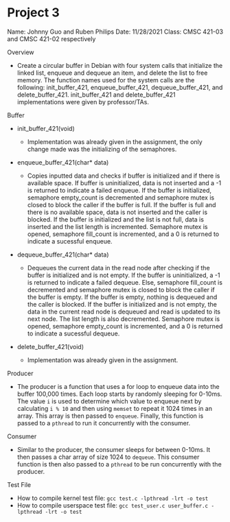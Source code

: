 Project 3
=========
Name: Johnny Guo and Ruben Philips
Date: 11/28/2021
Class: CMSC 421-03 and CMSC 421-02 respectively

Overview
  * Create a circular buffer in Debian with four system calls that initialize the linked list, enqueue and dequeue an item, and delete the list to free memory. The function names used for the system calls are the following: init_buffer_421, enqueue_buffer_421, dequeue_buffer_421, and delete_buffer_421. init_buffer_421 and delete_buffer_421 implementations were given by professor/TAs.

Buffer
  * init_buffer_421(void)
    * Implementation was already given in the assignment, the only change made was the initializing of the semaphores.
   
  * enqueue_buffer_421(char* data)
    * Copies inputted data and checks if buffer is initialized and if there is available space. If buffer is uninitialized, data is not inserted and a -1 is returned to indicate a failed enqueue. If the buffer is initialized, semaphore empty_count is decremented and semaphore mutex is closed to block the caller if the buffer is full. If the buffer is full and there is no available space, data is not inserted and the caller is blocked. If the buffer is initialized and the list is not full, data is inserted and the list length is incremented. Semaphore mutex is opened, semaphore fill_count is incremented, and a 0 is returned to indicate a sucessful enqueue.
    
  * dequeue_buffer_421(char* data)
    * Dequeues the current data in the read node after checking if the buffer is initialized and is not empty. If the buffer is uninitialized, a -1 is returned to indicate a failed dequeue. Else, semaphore fill_count is decremented and semaphore mutex is closed to block the caller if the buffer is empty. If the buffer is empty, nothing is dequeued and the caller is blocked. If the buffer is initialized and is not empty, the data in the current read node is dequeued and read is updated to its next node. The list length is also decremented. Semaphore mutex is opened, semaphore empty_count is incremented, and a 0 is returned to indicate a sucessful dequeue.
    
  * delete_buffer_421(void)
    * Implementation was already given in the assignment.

Producer
  * The producer is a function that uses a for loop to enqueue data into the buffer 100,000 times. Each loop starts by randomly sleeping for 0-10ms. The value `i` is used to determine which value to enqueue next by calculating `i % 10` and then using `memset` to repeat it 1024 times in an array. This array is then passed to `enqueue`. Finally, this function is passed to a `pthread` to run it concurrently with the consumer.

Consumer
  * Similar to the producer, the consumer sleeps for between 0-10ms. It then passes a char array of size 1024 to `dequeue`. This consumer function is then also passed to a `pthread` to be run concurrently with the producer.

Test File
* How to compile kernel test file: `gcc test.c -lpthread -lrt -o test`
* How to compile userspace test file: `gcc test_user.c user_buffer.c -lpthread -lrt -o test`
